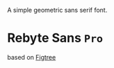 A simple geometric sans serif font.
# Rebyte Sans `Pro`

based on [Figtree](https://github.com/erikdkennedy/figtree)